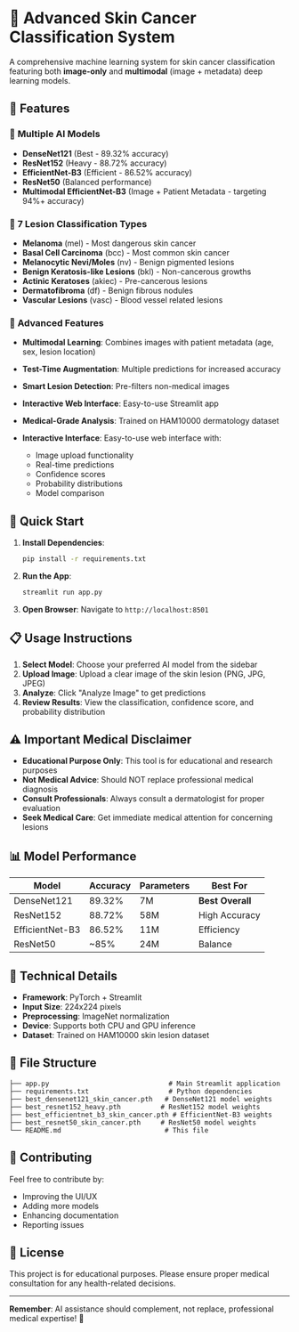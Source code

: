 # 🏥 Advanced Skin Cancer Classification System

A comprehensive machine learning system for skin cancer classification featuring both **image-only** and **multimodal** (image + metadata) deep learning models.

## 🎯 Features

### 🤖 **Multiple AI Models**
- **DenseNet121** (Best - 89.32% accuracy)
- **ResNet152** (Heavy - 88.72% accuracy) 
- **EfficientNet-B3** (Efficient - 86.52% accuracy)
- **ResNet50** (Balanced performance)
- **Multimodal EfficientNet-B3** (Image + Patient Metadata - targeting 94%+ accuracy)

### 🔬 **7 Lesion Classification Types**
- **Melanoma** (mel) - Most dangerous skin cancer
- **Basal Cell Carcinoma** (bcc) - Most common skin cancer
- **Melanocytic Nevi/Moles** (nv) - Benign pigmented lesions
- **Benign Keratosis-like Lesions** (bkl) - Non-cancerous growths
- **Actinic Keratoses** (akiec) - Pre-cancerous lesions
- **Dermatofibroma** (df) - Benign fibrous nodules
- **Vascular Lesions** (vasc) - Blood vessel related lesions

### 🧠 **Advanced Features**
- **Multimodal Learning**: Combines images with patient metadata (age, sex, lesion location)
- **Test-Time Augmentation**: Multiple predictions for increased accuracy
- **Smart Lesion Detection**: Pre-filters non-medical images
- **Interactive Web Interface**: Easy-to-use Streamlit app
- **Medical-Grade Analysis**: Trained on HAM10000 dermatology dataset

- **Interactive Interface**: Easy-to-use web interface with:
  - Image upload functionality
  - Real-time predictions
  - Confidence scores
  - Probability distributions
  - Model comparison

## 🚀 Quick Start

1. **Install Dependencies**:
   ```bash
   pip install -r requirements.txt
   ```

2. **Run the App**:
   ```bash
   streamlit run app.py
   ```

3. **Open Browser**: Navigate to `http://localhost:8501`

## 📋 Usage Instructions

1. **Select Model**: Choose your preferred AI model from the sidebar
2. **Upload Image**: Upload a clear image of the skin lesion (PNG, JPG, JPEG)
3. **Analyze**: Click "Analyze Image" to get predictions
4. **Review Results**: View the classification, confidence score, and probability distribution

## ⚠️ Important Medical Disclaimer

- **Educational Purpose Only**: This tool is for educational and research purposes
- **Not Medical Advice**: Should NOT replace professional medical diagnosis
- **Consult Professionals**: Always consult a dermatologist for proper evaluation
- **Seek Medical Care**: Get immediate medical attention for concerning lesions

## 📊 Model Performance

| Model | Accuracy | Parameters | Best For |
|-------|----------|------------|----------|
| DenseNet121 | 89.32% | 7M | **Best Overall** |
| ResNet152 | 88.72% | 58M | High Accuracy |
| EfficientNet-B3 | 86.52% | 11M | Efficiency |
| ResNet50 | ~85% | 24M | Balance |

## 🔧 Technical Details

- **Framework**: PyTorch + Streamlit
- **Input Size**: 224x224 pixels
- **Preprocessing**: ImageNet normalization
- **Device**: Supports both CPU and GPU inference
- **Dataset**: Trained on HAM10000 skin lesion dataset

## 📁 File Structure

```
├── app.py                              # Main Streamlit application
├── requirements.txt                    # Python dependencies
├── best_densenet121_skin_cancer.pth   # DenseNet121 model weights
├── best_resnet152_heavy.pth          # ResNet152 model weights
├── best_efficientnet_b3_skin_cancer.pth # EfficientNet-B3 weights
├── best_resnet50_skin_cancer.pth     # ResNet50 model weights
└── README.md                          # This file
```

## 🤝 Contributing

Feel free to contribute by:
- Improving the UI/UX
- Adding more models
- Enhancing documentation
- Reporting issues

## 📄 License

This project is for educational purposes. Please ensure proper medical consultation for any health-related decisions.

---

**Remember**: AI assistance should complement, not replace, professional medical expertise! 🏥
